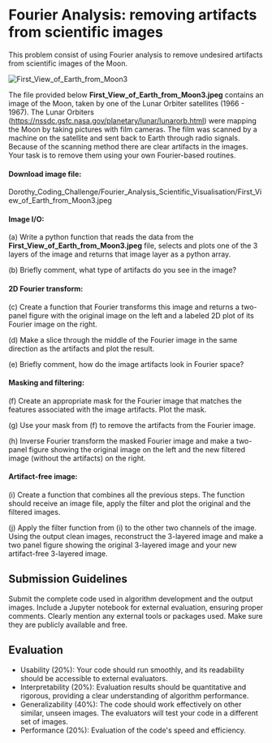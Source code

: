 # Fourier Analysis: removing artifacts from scientific images

This problem consist of using Fourier analysis to remove undesired artifacts from scientific images of the Moon.

![First_View_of_Earth_from_Moon3](https://github.com/ciencialatitud0/EPIC_3/assets/30240951/9c3aa6be-de16-42ce-afb3-ef5f60377c88)

The file provided below **First_View_of_Earth_from_Moon3.jpeg** contains an image of the Moon, taken by one of the Lunar Orbiter satellites (1966 - 1967). The Lunar Orbiters (https://nssdc.gsfc.nasa.gov/planetary/lunar/lunarorb.html) were mapping the Moon by taking pictures with film cameras. The film was scanned by a machine on the satellite and sent back to Earth through radio signals. Because of the scanning method there are clear artifacts in the images. Your task is to remove them using your own Fourier-based routines.

#### Download image file:

Dorothy_Coding_Challenge/Fourier_Analysis_Scientific_Visualisation/First_View_of_Earth_from_Moon3.jpeg

#### Image I/O:

(a) Write a python function that reads the data from the **First_View_of_Earth_from_Moon3.jpeg** file, selects and plots one of the 3 layers of the image and returns that image layer as a python array.

(b) Briefly comment, what type of artifacts do you see in the image?


#### 2D Fourier transform:

(c) Create a function that Fourier transforms this image and returns a two-panel figure with the original image on the left and a labeled 2D plot of its Fourier image on the right.

(d) Make a slice through the middle of the Fourier image in the same direction as the artifacts and plot the result. 

(e) Briefly comment, how do the image artifacts look in Fourier space?

#### Masking and filtering:

(f) Create an appropriate mask for the Fourier image that matches the features associated with the image artifacts. Plot the mask.

(g) Use your mask from (f) to remove the artifacts from the Fourier image.

(h) Inverse Fourier transform the masked Fourier image and make a two-panel figure showing the original image on the left and the new filtered image (without the artifacts) on the right.

#### Artifact-free image:

(i) Create a function that combines all the previous steps. The function should receive an image file, apply the filter and plot the original and the filtered images. 

(j) Apply the filter function from (i) to the other two channels of the image. Using the output clean images, reconstruct the 3-layered image and make a two panel figure showing the original 3-layered image and your new artifact-free 3-layered image.

## Submission Guidelines
Submit the complete code used in algorithm development and the output images.
Include a Jupyter notebook for external evaluation, ensuring proper comments.
Clearly mention any external tools or packages used. Make sure they are publicly available and free.

## Evaluation
* Usability (20%): Your code should run smoothly, and its readability should be accessible to external evaluators.
* Interpretability (20%): Evaluation results should be quantitative and rigorous, providing a clear understanding of algorithm performance.
* Generalizability (40%): The code should work effectively on other similar, unseen images. The evaluators will test your code in a different set of images.
* Performance (20%): Evaluation of the code's speed and efficiency.
